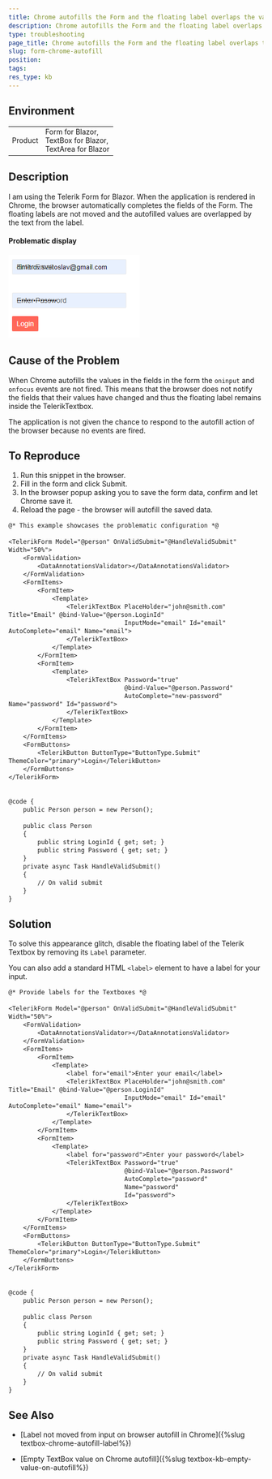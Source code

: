 ```yaml
---
title: Chrome autofills the Form and the floating label overlaps the values
description: Chrome autofills the Form and the floating label overlaps the values.
type: troubleshooting
page_title: Chrome autofills the Form and the floating label overlaps the values
slug: form-chrome-autofill
position: 
tags: 
res_type: kb
---
```


## Environment

<table>
    <tbody>
        <tr>
            <td>Product</td>
            <td>
                Form for Blazor,<br />
                TextBox for Blazor, <br />
                TextArea for Blazor
            </td>
        </tr>
    </tbody>
</table>

## Description

I am using the Telerik Form for Blazor. When the application is rendered in Chrome, the browser automatically completes the fields of the Form. The floating labels are not moved and the autofilled values are overlapped by the text from the label.

#### Problematic display

![Blazor Chrome AutoFill Problematic Example](images/problematic-example-chrome-form-autofill.png)

## Cause of the Problem

When Chrome autofills the values in the fields in the form the `oninput` and `onfocus` events are not fired. This means that the browser does not notify the fields that their values have changed and thus the floating label remains inside the TelerikTextbox. 

The application is not given the chance to respond to the autofill action of the browser because no events are fired.

## To Reproduce

1. Run this snippet in the browser.
2. Fill in the form and click Submit.
3. In the browser popup asking you to save the form data, confirm and let Chrome save it.
4. Reload the page - the browser will autofill the saved data.

````CSHTML
@* This example showcases the problematic configuration *@ 

<TelerikForm Model="@person" OnValidSubmit="@HandleValidSubmit" Width="50%">
    <FormValidation>
        <DataAnnotationsValidator></DataAnnotationsValidator>
    </FormValidation>
    <FormItems>
        <FormItem>
            <Template>
                <TelerikTextBox PlaceHolder="john@smith.com" Title="Email" @bind-Value="@person.LoginId"
                                InputMode="email" Id="email" AutoComplete="email" Name="email">
                </TelerikTextBox>
            </Template>
        </FormItem>
        <FormItem>
            <Template>
                <TelerikTextBox Password="true"
                                @bind-Value="@person.Password"
                                AutoComplete="new-password" Name="password" Id="password">
                </TelerikTextBox>
            </Template>
        </FormItem>
    </FormItems>
    <FormButtons>
        <TelerikButton ButtonType="ButtonType.Submit" ThemeColor="primary">Login</TelerikButton>
    </FormButtons>
</TelerikForm>


@code {
    public Person person = new Person();

    public class Person
    {
        public string LoginId { get; set; }
        public string Password { get; set; }
    }
    private async Task HandleValidSubmit()
    {
        // On valid submit
    }
}
````

## Solution


To solve this appearance glitch, disable the floating label of the Telerik Textbox by removing its `Label` parameter.

You can also add a standard HTML `<label>` element to have a label for your input.

````CSHTML
@* Provide labels for the Textboxes *@

<TelerikForm Model="@person" OnValidSubmit="@HandleValidSubmit" Width="50%">
    <FormValidation>
        <DataAnnotationsValidator></DataAnnotationsValidator>
    </FormValidation>
    <FormItems>
        <FormItem>
            <Template>
                <label for="email">Enter your email</label>
                <TelerikTextBox PlaceHolder="john@smith.com" Title="Email" @bind-Value="@person.LoginId"
                                InputMode="email" Id="email" AutoComplete="email" Name="email">
                </TelerikTextBox>
            </Template>
        </FormItem>
        <FormItem>
            <Template>
                <label for="password">Enter your password</label>
                <TelerikTextBox Password="true"
                                @bind-Value="@person.Password"
                                AutoComplete="password" 
                                Name="password" 
                                Id="password">
                </TelerikTextBox>
            </Template>
        </FormItem>
    </FormItems>
    <FormButtons>
        <TelerikButton ButtonType="ButtonType.Submit" ThemeColor="primary">Login</TelerikButton>
    </FormButtons>
</TelerikForm>


@code {
    public Person person = new Person();

    public class Person
    {
        public string LoginId { get; set; }
        public string Password { get; set; }
    }
    private async Task HandleValidSubmit()
    {
        // On valid submit
    }
}
````

## See Also

* [Label not moved from input on browser autofill in Chrome]({%slug textbox-chrome-autofill-label%})

* [Empty TextBox value on Chrome autofill]({%slug textbox-kb-empty-value-on-autofill%})
